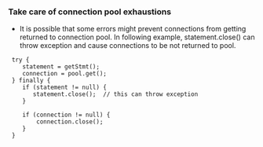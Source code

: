 ### Take care of connection pool exhaustions
* It is possible that some errors might prevent connections from getting returned to connection pool. In following example, statement.close() can throw exception and cause connections to be not returned to pool.

```
 try {
    statement = getStmt();
    connection = pool.get();
 } finally {
    if (statement != null) {
       statement.close();  // this can throw exception
    } 
    
    if (connection != null) {
        connection.close();
    }
 }
```
